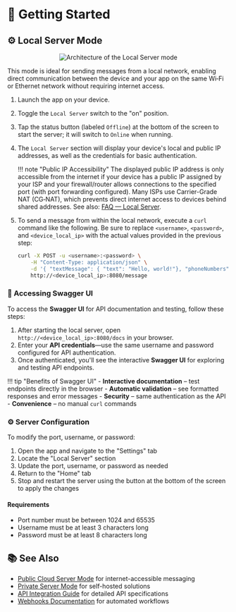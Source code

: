 # 🚀 Getting Started

## ⚙️ Local Server Mode

<div align="center">
    <img src="/assets/local-server-arch.png" alt="Architecture of the Local Server mode">
</div>

This mode is ideal for sending messages from a local network, enabling direct communication between the device and your app on the same Wi‑Fi or Ethernet network without requiring internet access.

1. Launch the app on your device.
2. Toggle the `Local Server` switch to the "on" position.
3. Tap the status button (labeled `Offline`) at the bottom of the screen to start the server; it will switch to `Online` when running.
4. The `Local Server` section will display your device's local and public IP addresses, as well as the credentials for basic authentication.

    !!! note "Public IP Accessibility"
        The displayed public IP address is only accessible from the internet if your device has a public IP assigned by your ISP and your firewall/router allows connections to the specified port (with port forwarding configured). Many ISPs use Carrier-Grade NAT (CG‑NAT), which prevents direct internet access to devices behind shared addresses. See also: [FAQ — Local Server](../faq/local-server.md).

5. To send a message from within the local network, execute a `curl` command like the following. Be sure to replace `<username>`, `<password>`, and `<device_local_ip>` with the actual values provided in the previous step:

    ```sh title="Send SMS via Local Server API"
    curl -X POST -u <username>:<password> \
        -H "Content-Type: application/json" \
        -d '{ "textMessage": { "text": "Hello, world!"}, "phoneNumbers": ["+79990001234", "+79995556677"] }' \
        http://<device_local_ip>:8080/message
    ```

### 📖 Accessing Swagger UI

To access the **Swagger UI** for API documentation and testing, follow these steps:

1. After starting the local server, open `http://<device_local_ip>:8080/docs` in your browser.
2. Enter your **API credentials**—use the same username and password configured for API authentication.
3. Once authenticated, you'll see the interactive **Swagger UI** for exploring and testing API endpoints.

!!! tip "Benefits of Swagger UI"
    - **Interactive documentation** – test endpoints directly in the browser
    - **Automatic validation** – see formatted responses and error messages
    - **Security** – same authentication as the API
    - **Convenience** – no manual `curl` commands


### ⚙️ Server Configuration

To modify the port, username, or password:

1. Open the app and navigate to the "Settings" tab
2. Locate the "Local Server" section
3. Update the port, username, or password as needed
4. Return to the "Home" tab
5. Stop and restart the server using the button at the bottom of the screen to apply the changes

#### Requirements

* Port number must be between 1024 and 65535
* Username must be at least 3 characters long
* Password must be at least 8 characters long

## 📚 See Also

- [Public Cloud Server Mode](./public-cloud-server.md) for internet-accessible messaging
- [Private Server Mode](./private-server.md) for self-hosted solutions
- [API Integration Guide](../integration/api.md) for detailed API specifications
- [Webhooks Documentation](../features/webhooks.md) for automated workflows
